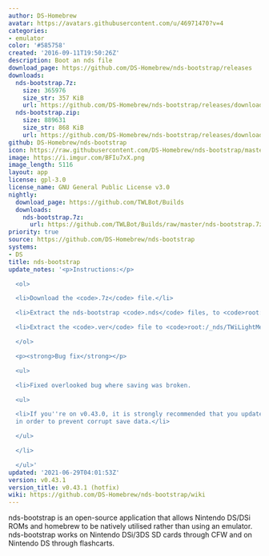 ```yaml
---
author: DS-Homebrew
avatar: https://avatars.githubusercontent.com/u/46971470?v=4
categories:
- emulator
color: '#585758'
created: '2016-09-11T19:50:26Z'
description: Boot an nds file
download_page: https://github.com/DS-Homebrew/nds-bootstrap/releases
downloads:
  nds-bootstrap.7z:
    size: 365976
    size_str: 357 KiB
    url: https://github.com/DS-Homebrew/nds-bootstrap/releases/download/v0.43.1/nds-bootstrap.7z
  nds-bootstrap.zip:
    size: 889631
    size_str: 868 KiB
    url: https://github.com/DS-Homebrew/nds-bootstrap/releases/download/v0.43.1/nds-bootstrap.zip
github: DS-Homebrew/nds-bootstrap
icon: https://raw.githubusercontent.com/DS-Homebrew/nds-bootstrap/master/retail/assets/icon.bmp
image: https://i.imgur.com/BFIu7xX.png
image_length: 5116
layout: app
license: gpl-3.0
license_name: GNU General Public License v3.0
nightly:
  download_page: https://github.com/TWLBot/Builds
  downloads:
    nds-bootstrap.7z:
      url: https://github.com/TWLBot/Builds/raw/master/nds-bootstrap.7z
priority: true
source: https://github.com/DS-Homebrew/nds-bootstrap
systems:
- DS
title: nds-bootstrap
update_notes: '<p>Instructions:</p>

  <ol>

  <li>Download the <code>.7z</code> file.</li>

  <li>Extract the nds-bootstrap <code>.nds</code> files, to <code>root:/_nds</code>.</li>

  <li>Extract the <code>.ver</code> file to <code>root:/_nds/TWiLightMenu</code>.</li>

  </ol>

  <p><strong>Bug fix</strong></p>

  <ul>

  <li>Fixed overlooked bug where saving was broken.

  <ul>

  <li>If you''re on v0.43.0, it is strongly recommended that you update to v0.43.1,
  in order to prevent corrupt save data.</li>

  </ul>

  </li>

  </ul>'
updated: '2021-06-29T04:01:53Z'
version: v0.43.1
version_title: v0.43.1 (hotfix)
wiki: https://github.com/DS-Homebrew/nds-bootstrap/wiki
---
```

nds-bootstrap is an open-source application that allows Nintendo DS/DSi ROMs and homebrew to be natively utilised rather than using an emulator. nds-bootstrap works on Nintendo DSi/3DS SD cards through CFW and on Nintendo DS through flashcarts.